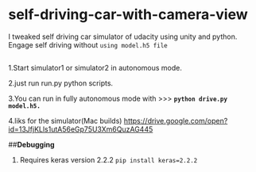 # self-driving-car-with-camera-view 

I tweaked self driving car simulator of udacity using unity and python.
Engage self driving without `using model.h5 file`

##
1.Start simulator1 or simulator2 in autonomous mode.

2.just run run.py python scripts.

3.You can run in fully autonomous mode with   >>> **`python drive.py model.h5.`**

4.liks for the simulator(Mac builds)
 https://drive.google.com/open?id=13JfjKLls1utA56eGp75U3Xm6QuzAG445


##**Debugging**
1. Requires keras version 2.2.2
  `pip install keras=2.2.2`
